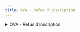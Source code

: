 ```yaml
---
title: OVA - Refus d'inscription
---
```


<details>

<summary>OVA - Refus d'inscription</summary>

* **Déclencheur :** L'agent DREETS refuse la demande de création de compte de l'OVA
* **Expéditeur :** nepasrepondre@vao.social.gouv.fr
* **Destinataire** : L'utilisateur OVA souhaitant créer son compte
* **Object du mail** : Refus d’inscription de votre organisme sur la plateforme VAO
* **Contenu du mail** :&#x20;

```
Refus d’inscription de votre organisme sur la plateforme VAO

Bonjour,

La DREETS de la région Île-de-France a traité votre demande d’inscription, qui n’a pas pu être validée pour la raison suivante

> Parce que les informations ne sont pas correctes.

Vous pouvez directement contacter la DREETS de votre région pour avoir plus de renseignements à ce propos.

Si vous avez besoin d’accompagnement, vous pouvez contacter notre [équipe support].


Cordialement.
L'équipe du SI VAO
Portail VAO
```

<figure><img src="../assets/Capture d’écran 2025-06-25 à 16.24.07.png" alt=""><figcaption></figcaption></figure>

</details>
